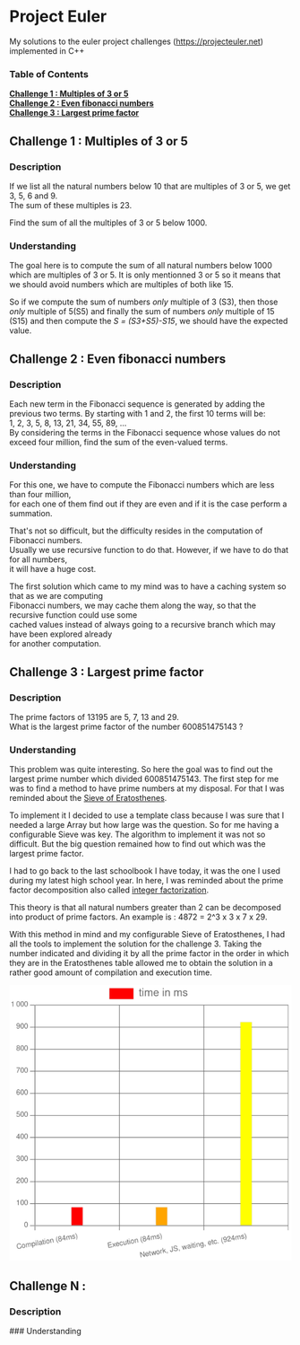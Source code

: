 <a id="top"></a>
# Project Euler

My solutions to the euler project challenges (https://projecteuler.net) implemented in C++

### Table of Contents<br>
**[Challenge 1 : Multiples of 3 or 5](#multiples-of-3-or-5)**<br>
**[Challenge 2 : Even fibonacci numbers](#even-fibonacci-numbers)**<br>
**[Challenge 3 : Largest prime factor](#largest-prime-factor)**<br>

## Challenge 1 : Multiples of 3 or 5

### Description
If we list all the natural numbers below 10 that are multiples of 3 or 5, we get 3, 5, 6 and 9.<br>
The sum of these multiples is 23.<br>

Find the sum of all the multiples of 3 or 5 below 1000.

### Understanding 

The goal here is to compute the sum of all natural numbers below 1000 which are multiples of 3 or 5.
It is only mentionned 3 or 5 so it means that we should avoid numbers which are multiples of both like 15.

So if we compute the sum of numbers *only* multiple of 3 (S3), then those *only* multiple of 5(S5) and finally
the sum of numbers *only* multiple of 15 (S15) and then compute the *S = (S3+S5)-S15*, we should have the
expected value.

## Challenge 2 : Even fibonacci numbers

### Description

Each new term in the Fibonacci sequence is generated by adding the previous two terms. By starting with 1 and 2, the first 10 terms will be:<br>
1, 2, 3, 5, 8, 13, 21, 34, 55, 89, ...<br>
By considering the terms in the Fibonacci sequence whose values do not exceed four million, find the sum of the even-valued terms.<br>

### Understanding

For this one, we have to compute the Fibonacci numbers which are less than four million,<br>
for each one of them find out if they are even and if it is the case perform a summation.<br>

That's not so difficult, but the difficulty resides in the computation of Fibonacci numbers. <br>
Usually we use recursive function to do that. However, if we have to do that for all numbers, <br>
it will have a huge cost.

The first solution which came to my mind was to have a caching system so that as we are computing <br>
Fibonacci numbers, we may cache them along the way, so that the recursive function could use some <br>
cached values instead of always going to a recursive branch which may have been explored already <br>
for another computation. <br>



## Challenge 3 : Largest prime factor

### Description

The prime factors of 13195 are 5, 7, 13 and 29.<br>
What is the largest prime factor of the number 600851475143 ?<br>

### Understanding

This problem was quite interesting. So here the goal was to find out the largest prime number
which divided 600851475143. The first step for me was to find a method to have prime numbers
at my disposal. For that I was reminded about the [Sieve of Eratosthenes](https://en.wikipedia.org/wiki/Sieve_of_Eratosthenes).

To implement it I decided to use a template class because I was sure that I needed a large Array but how large was the question.
So for me having a configurable Sieve was key. The algorithm to implement it was not so difficult. But the big question
remained how to find out which was the largest prime factor.

I had to go back to the last schoolbook I have today, it was the one I used during my latest high school year.
In here, I was reminded about the prime factor decomposition also called [integer factorization](https://en.wikipedia.org/wiki/Integer_factorization).

This theory is that all natural numbers greater than 2 can be decomposed into product of prime factors.
An example is : 4872 = 2^3 x 3 x 7 x 29.

With this method in mind and my configurable Sieve of Eratosthenes, I had all the tools to implement the solution for the challenge 3.
Taking the number indicated and dividing it by all the prime factor in the order in which they are in the Eratosthenes table allowed
me to obtain the solution in a rather good amount of compilation and execution time.

![Drag Racing](challenge3/assets/godbolt_execution_results.png)

## Challenge N : <Problem Title>

### Description
<Insert Description Here>
### Understanding
<Insert Understanding Here>
